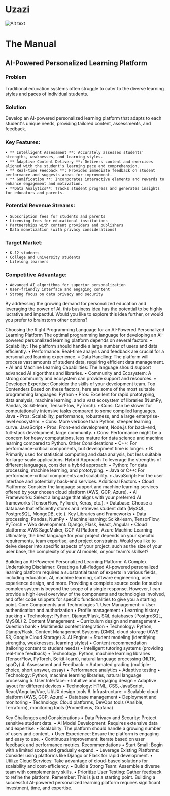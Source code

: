 # Uzazi
![Alt text]((./blob/main/images/uzazilgo.jpg)?raw=true "Title")

# The Manual

## AI-Powered Personalized Learning Platform
### Problem
Traditional education systems often struggle to cater to the diverse learning styles and paces of individual students.

### Solution
Develop an AI-powered personalized learning platform that adapts to each student's unique needs, providing tailored content, assessments, and feedback.

### Key Features:
    • ** Intelligent Assessment **: Accurately assesses students' strengths, weaknesses, and learning styles.
    • ** Adaptive Content Delivery **: Delivers content and exercises aligned with the student's learning pace and comprehension.
    • ** Real-time Feedback **: Provides immediate feedback on student performance and suggests areas for improvement.
    • ** Gamification **: Incorporates interactive elements and rewards to enhance engagement and motivation.
    • **Data Analytics**: Tracks student progress and generates insights for educators and parents.
    
### Potential Revenue Streams:
    • Subscription fees for students and parents
    • Licensing fees for educational institutions
    • Partnerships with content providers and publishers
    • Data monetization (with privacy considerations)
### Target Market:
    • K-12 students
    • College and university students
    • Lifelong learners
### Competitive Advantage:
    • Advanced AI algorithms for superior personalization
    • User-friendly interface and engaging content
    • Strong focus on data privacy and security
    
By addressing the growing demand for personalized education and leveraging the power of AI, this business idea has the potential to be highly lucrative and impactful.
Would you like to explore this idea further, or would you prefer to brainstorm other options?



Choosing the Right Programming Language for an AI-Powered Personalized Learning Platform
The optimal programming language for developing an AI-powered personalized learning platform depends on several factors:
    • Scalability: The platform should handle a large number of users and data efficiently.
    • Performance: Real-time analysis and feedback are crucial for a personalized learning experience.
    • Data Handling: The platform will process vast amounts of student data, requiring efficient data management.
    • AI and Machine Learning Capabilities: The language should support advanced AI algorithms and libraries.
    • Community and Ecosystem: A strong community and ecosystem can provide support and resources.
    • Developer Expertise: Consider the skills of your development team.
Top Contenders
Based on these factors, here are some of the most suitable programming languages:
Python
    • Pros: Excellent for rapid prototyping, data analysis, machine learning, and a vast ecosystem of libraries (NumPy, Pandas, Scikit-learn, TensorFlow, PyTorch).
    • Cons: Can be slower for computationally intensive tasks compared to some compiled languages.
Java
    • Pros: Scalability, performance, robustness, and a large enterprise-level ecosystem.
    • Cons: More verbose than Python, steeper learning curve.
JavaScript
    • Pros: Front-end development, Node.js for back-end, full-stack development, large community.
    • Cons: Performance might be a concern for heavy computations, less mature for data science and machine learning compared to Python.
Other Considerations
    • C++: For performance-critical components, but development time is longer.
    • R: Primarily used for statistical computing and data analysis, but less suitable for large-scale applications.
Hybrid Approach
To leverage the strengths of different languages, consider a hybrid approach:
    • Python: For data processing, machine learning, and prototyping.
    • Java or C++: For performance-critical components and scalability.
    • JavaScript: For the user interface and potentially back-end services.
Additional Factors
    • Cloud Platforms: Consider the language support and machine learning services offered by your chosen cloud platform (AWS, GCP, Azure).
    • AI Frameworks: Select a language that aligns with your preferred AI frameworks (TensorFlow, PyTorch, Keras, etc.).
    • Database: Choose a database that efficiently stores and retrieves student data (MySQL, PostgreSQL, MongoDB, etc.).
Key Libraries and Frameworks
    • Data processing: Pandas, NumPy
    • Machine learning: Scikit-learn, TensorFlow, PyTorch
    • Web development: Django, Flask, React, Angular
    • Cloud platforms: AWS SageMaker, GCP AI Platform, Azure Machine Learning
Ultimately, the best language for your project depends on your specific requirements, team expertise, and project constraints.
Would you like to delve deeper into specific aspects of your project, such as the size of your user base, the complexity of your AI models, or your team's skillset?


Building an AI-Powered Personalized Learning Platform: A Complex Undertaking
Disclaimer: Creating a full-fledged AI-powered personalized learning platform requires a substantial team of experts in various fields, including education, AI, machine learning, software engineering, user experience design, and more. Providing a complete source code for such a complex system is beyond the scope of a single response.
However, I can provide a high-level overview of the components and technologies involved, and offer code snippets for specific functionalities to give you a starting point.
Core Components and Technologies
    1. User Management:
    • User authentication and authorization
    • Profile management
    • Learning history tracking
    • Technology: Python, Django/Flask, SQL databases (PostgreSQL, MySQL)
    2. Content Management:
    • Curriculum design and management
    • Question bank
    • Multimedia content integration
    • Technology: Python, Django/Flask, Content Management Systems (CMS), cloud storage (AWS S3, Google Cloud Storage)
    3. AI Engine:
    • Student modeling (identifying strengths, weaknesses, learning styles)
    • Content recommendation (tailoring content to student needs)
    • Intelligent tutoring systems (providing real-time feedback)
    • Technology: Python, machine learning libraries (TensorFlow, PyTorch, Scikit-learn), natural language processing (NLTK, spaCy)
    4. Assessment and Feedback:
    • Automated grading (multiple-choice, short answer, essay)
    • Performance analytics
    • Adaptive testing
    • Technology: Python, machine learning libraries, natural language processing
    5. User Interface:
    • Intuitive and engaging design
    • Adaptive layout for different devices
    • Technology: HTML, CSS, JavaScript, React/Angular/Vue, UI/UX design tools
    6. Infrastructure:
    • Scalable cloud platform (AWS, GCP, Azure)
    • Database management
    • Deployment and monitoring
    • Technology: Cloud platforms, DevOps tools (Ansible, Terraform), monitoring tools (Prometheus, Grafana)

Key Challenges and Considerations
    • Data Privacy and Security: Protect sensitive student data.
    • AI Model Development: Requires extensive data and expertise.
    • Scalability: The platform should handle a growing number of users and content.
    • User Experience: Ensure the platform is engaging and easy to use.
    • Continuous Improvement: Iterate based on user feedback and performance metrics.
Recommendations
    • Start Small: Begin with a limited scope and gradually expand.
    • Leverage Existing Platforms: Consider using platforms like Django or Flask for rapid development.
    • Utilize Cloud Services: Take advantage of cloud-based solutions for scalability and cost-efficiency.
    • Build a Strong Team: Assemble a diverse team with complementary skills.
    • Prioritize User Testing: Gather feedback to refine the platform.
Remember: This is just a starting point. Building a successful AI-powered personalized learning platform requires significant investment, time, and expertise.


